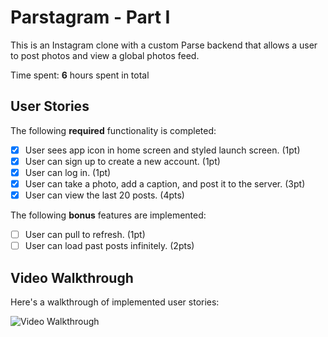 # Parstagram - Part I

This is an Instagram clone with a custom Parse backend that allows a user to post photos and view a global photos feed.

Time spent: **6** hours spent in total

## User Stories

The following **required** functionality is completed:

- [x] User sees app icon in home screen and styled launch screen. (1pt)
- [x] User can sign up to create a new account. (1pt)
- [x] User can log in. (1pt)
- [x] User can take a photo, add a caption, and post it to the server. (3pt)
- [x] User can view the last 20 posts. (4pts)

The following **bonus** features are implemented:

- [ ] User can pull to refresh. (1pt)
- [ ] User can load past posts infinitely. (2pts)

## Video Walkthrough

Here's a walkthrough of implemented user stories:

<img src='http://g.recordit.co/icmOYP6gIm.gif' title='Video Walkthrough' width='' alt='Video Walkthrough' />
